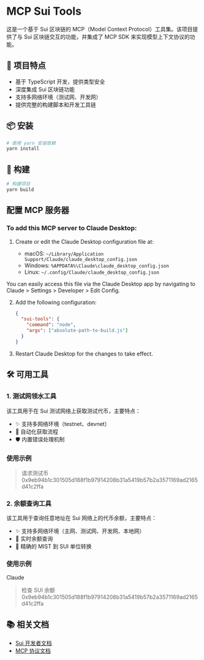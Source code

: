 # MCP Sui Tools

这是一个基于 Sui 区块链的 MCP（Model Context Protocol）工具集。该项目提供了与 Sui 区块链交互的功能，并集成了 MCP SDK 来实现模型上下文协议的功能。

## 🚀 项目特点

- 基于 TypeScript 开发，提供类型安全
- 深度集成 Sui 区块链功能
- 支持多网络环境（测试网、开发网）
- 提供完整的构建脚本和开发工具链

## 📦 安装

```bash
# 使用 yarn 安装依赖
yarn install
```

## 🔨 构建

```bash
# 构建项目
yarn build
```

## 配置 MCP 服务器

### To add this MCP server to Claude Desktop:

1. Create or edit the Claude Desktop configuration file at:

   - macOS: `~/Library/Application Support/Claude/claude_desktop_config.json`
   - Windows: `%APPDATA%\Claude\claude_desktop_config.json`
   - Linux: `~/.config/Claude/claude_desktop_config.json`

You can easily access this file via the Claude Desktop app by navigating to Claude > Settings > Developer > Edit Config.

2. Add the following configuration:

   ```json
   {
     "sui-tools": {
       "command": "node",
       "args": ["absolute-path-to-build.js"]
     }
   }
   ```

3. Restart Claude Desktop for the changes to take effect.

## 🛠 可用工具

### 1. 测试网领水工具

该工具用于在 Sui 测试网络上获取测试代币，主要特点：

- ✨ 支持多网络环境（testnet、devnet）
- 🔄 自动化获取流程
- 🛡 内置错误处理机制

### 使用示例

> 请求测试币 0x9eb94b1c301505d188f1b97914208b31a5419b57b2a3571169ad2165d41c2ffa


### 2. 余额查询工具

该工具用于查询任意地址在 Sui 网络上的代币余额，主要特点：

- ✨ 支持多网络环境（主网、测试网、开发网、本地网）
- 🔄 实时余额查询
- 🔢 精确的 MIST 到 SUI 单位转换

### 使用示例

Claude

> 检查 SUI 余额 0x9eb94b1c301505d188f1b97914208b31a5419b57b2a3571169ad2165d41c2ffa




## 📚 相关文档

- [Sui 开发者文档](https://docs.sui.io/)
- [MCP 协议文档](https://modelcontextprotocol.io/)
